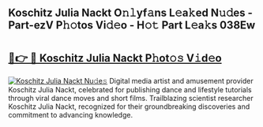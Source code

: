 ## Koschitz Julia Nackt O𝚗𝚕yf𝚊ns L𝚎a𝚔ed N𝚞𝚍es - Part-ezV P𝚑𝚘tos Vi𝚍𝚎o - H𝚘𝚝 Part L𝚎a𝚔s 038Ew

# <h2><a href="http://kf756g.oniu.top/?m=Koschitz+Julia+Nackt">🔗👉 🔴 Koschitz Julia Nackt P𝚑ot𝚘𝚜 V𝚒d𝚎o</a></h2>

[![Koschitz Julia Nackt Nu𝚍e𝚜](https://i.imgur.com/0qMVB7G.gif)](http://kf756g.oniu.top/?m=Koschitz+Julia+Nackt)
Digital media artist and amusement provider Koschitz Julia Nackt, celebrated for publishing dance and lifestyle tutorials through viral dance moves and short films. Trailblazing scientist researcher Koschitz Julia Nackt, recognized for their groundbreaking discoveries and commitment to advancing knowledge.  

